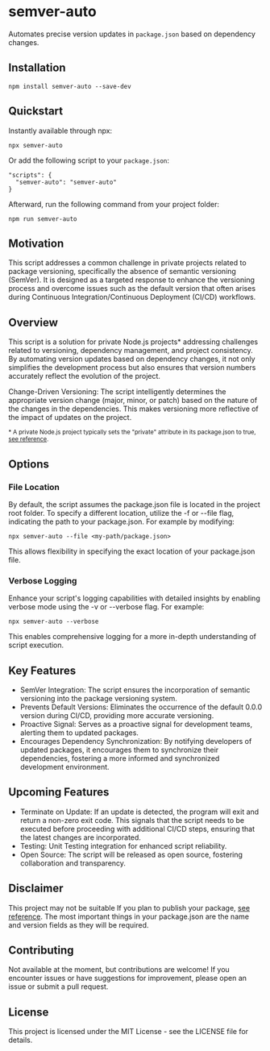 # semver-auto

Automates precise version updates in `package.json` based on dependency changes.

## Installation

```
npm install semver-auto --save-dev
```

## Quickstart

Instantly available through npx:

```
npx semver-auto
```

Or add the following script to your `package.json`:

```
"scripts": {
  "semver-auto": "semver-auto"
}
```

Afterward, run the following command from your project folder:

```
npm run semver-auto
```

## Motivation

This script addresses a common challenge in private projects related to package versioning, specifically the absence of semantic versioning (SemVer). It is designed as a targeted response to enhance the versioning process and overcome issues such as the default version that often arises during Continuous Integration/Continuous Deployment (CI/CD) workflows.

## Overview

This script is a solution for private Node.js projects\* addressing challenges related to versioning, dependency management, and project consistency. By automating version updates based on dependency changes, it not only simplifies the development process but also ensures that version numbers accurately reflect the evolution of the project.

Change-Driven Versioning: The script intelligently determines the appropriate version change (major, minor, or patch) based on the nature of the changes in the dependencies. This makes versioning more reflective of the impact of updates on the project.

<sup>\* A private Node.js project typically sets the "private" attribute in its package.json to true, [see reference](https://docs.npmjs.com/cli/v10/configuring-npm/package-json#private).</sup>

## Options

### File Location

By default, the script assumes the package.json file is located in the project root folder. To specify a different location, utilize the -f or --file flag, indicating the path to your package.json. For example by modifying:

```
npx semver-auto --file <my-path/package.json>
```

This allows flexibility in specifying the exact location of your package.json file.

### Verbose Logging

Enhance your script's logging capabilities with detailed insights by enabling verbose mode using the -v or --verbose flag. For example:

```
npx semver-auto --verbose
```

This enables comprehensive logging for a more in-depth understanding of script execution.

## Key Features

- SemVer Integration: The script ensures the incorporation of semantic versioning into the package versioning system.
- Prevents Default Versions: Eliminates the occurrence of the default 0.0.0 version during CI/CD, providing more accurate versioning.
- Proactive Signal: Serves as a proactive signal for development teams, alerting them to updated packages.
- Encourages Dependency Synchronization: By notifying developers of updated packages, it encourages them to synchronize their dependencies, fostering a more informed and synchronized development environment.

## Upcoming Features

- Terminate on Update: If an update is detected, the program will exit and return a non-zero exit code. This signals that the script needs to be executed before proceeding with additional CI/CD steps, ensuring that the latest changes are incorporated.
- Testing: Unit Testing integration for enhanced script reliability.
- Open Source: The script will be released as open source, fostering collaboration and transparency.

## Disclaimer

This project may not be suitable If you plan to publish your package, [see reference](https://docs.npmjs.com/cli/v10/configuring-npm/package-json#version). The most important things in your package.json are the name and version fields as they will be required.

## Contributing

Not available at the moment, but contributions are welcome! If you encounter issues or have suggestions for improvement, please open an issue or submit a pull request.

## License

This project is licensed under the MIT License - see the LICENSE file for details.
